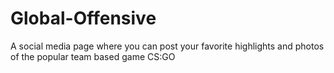 # Global-Offensive
A social media page where you can post your favorite highlights and photos of the popular team based game CS:GO
